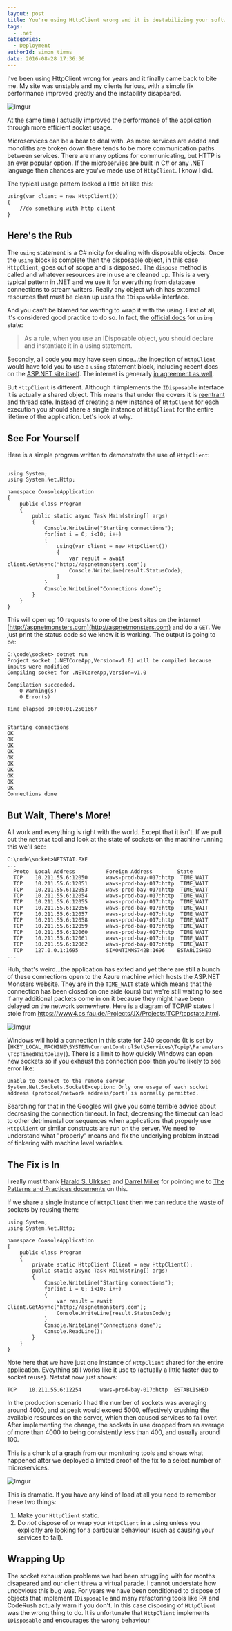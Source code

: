 ```yaml
---
layout: post
title: You're using HttpClient wrong and it is destabilizing your software
tags:
  - .net
categories:
  - Deployment   
authorId: simon_timms
date: 2016-08-28 17:36:36
---
```


I've been using HttpClient wrong for years and it finally came back to bite me. My site was unstable and my clients furious, with a simple fix performance improved greatly and the instability disapeared. 

![Imgur](http://i.imgur.com/EctiaBj.jpg)

At the same time I actually improved the performance of the application through more efficient socket usage.

<!-- more -->

Microservices can be a bear to deal with. As more services are added and monoliths are broken down there tends to be more communication paths between services. There are many options for communicating, but HTTP is an ever popular option. If the microservies are built in C# or any .NET language then chances are you've made use of `HttpClient`. I know I did. 

The typical usage pattern looked a little bit like this: 

```
using(var client = new HttpClient())
{
    //do something with http client
}
```

## Here's the Rub
The `using` statement is a C# nicity for dealing with disposable objects. Once the `using` block is complete then the disposable object, in this case `HttpClient`, goes out of scope and is disposed. The `dispose` method is called and whatever resources are in use are cleaned up. This is a very typical pattern in .NET and we use it for everything from database connections to stream writers. Really any object which has external resources that must be clean up uses the `IDisposable` interface. 

And you can't be blamed for wanting to wrap it with the using. First of all, it's considered good practice to do so. In fact, the [official docs](https://msdn.microsoft.com/en-ca/library/yh598w02.aspx) for `using` state:

> As a rule, when you use an IDisposable object, you should declare and instantiate it in a using statement. 

Secondly, all code you may have seen since...the inception of `HttpClient` would have told you to use a `using` statement block, including recent docs on the [ASP.NET site itself](http://www.asp.net/web-api/overview/advanced/calling-a-web-api-from-a-net-client). The internet is generally [in agreement as well](http://stackoverflow.com/questions/212198/what-is-the-c-sharp-using-block-and-why-should-i-use-it).

But `HttpClient` is different. Although it implements the `IDisposable` interface it is actually a shared object. This means that under the covers it is [reentrant](https://en.wikipedia.org/wiki/Reentrancy_(computing)) and thread safe. Instead of creating a new instance of `HttpClient` for each execution you should share a single instance of `HttpClient` for the entire lifetime of the application. Let's look at why.

## See For Yourself
Here is a simple program written to demonstrate the use of `HttpClient`:

```

using System;
using System.Net.Http;

namespace ConsoleApplication
{
    public class Program
    {
        public static async Task Main(string[] args) 
        {
            Console.WriteLine("Starting connections");
            for(int i = 0; i<10; i++)
            {
                using(var client = new HttpClient())
                {
                    var result = await client.GetAsync("http://aspnetmonsters.com");
                    Console.WriteLine(result.StatusCode);
                }
            }
            Console.WriteLine("Connections done");
        }
    }
}

```

This will open up 10 requests to one of the best sites on the internet [http://aspnetmonsters.com](http://aspnetmonsters.com) and do a `GET`. We just print the status code so we know it is working. The output is going to be: 

```
C:\code\socket> dotnet run
Project socket (.NETCoreApp,Version=v1.0) will be compiled because inputs were modified
Compiling socket for .NETCoreApp,Version=v1.0

Compilation succeeded.
    0 Warning(s)
    0 Error(s)

Time elapsed 00:00:01.2501667


Starting connections
OK
OK
OK
OK
OK
OK
OK
OK
OK
OK
Connections done
```

## But Wait, There's More!
All work and everything is right with the world. Except that it isn't. If we pull out the `netstat` tool and look at the state of sockets on the machine running this we'll see: 

```
C:\code\socket>NETSTAT.EXE
...
  Proto  Local Address          Foreign Address        State
  TCP    10.211.55.6:12050      waws-prod-bay-017:http  TIME_WAIT
  TCP    10.211.55.6:12051      waws-prod-bay-017:http  TIME_WAIT
  TCP    10.211.55.6:12053      waws-prod-bay-017:http  TIME_WAIT
  TCP    10.211.55.6:12054      waws-prod-bay-017:http  TIME_WAIT
  TCP    10.211.55.6:12055      waws-prod-bay-017:http  TIME_WAIT
  TCP    10.211.55.6:12056      waws-prod-bay-017:http  TIME_WAIT
  TCP    10.211.55.6:12057      waws-prod-bay-017:http  TIME_WAIT
  TCP    10.211.55.6:12058      waws-prod-bay-017:http  TIME_WAIT
  TCP    10.211.55.6:12059      waws-prod-bay-017:http  TIME_WAIT
  TCP    10.211.55.6:12060      waws-prod-bay-017:http  TIME_WAIT
  TCP    10.211.55.6:12061      waws-prod-bay-017:http  TIME_WAIT
  TCP    10.211.55.6:12062      waws-prod-bay-017:http  TIME_WAIT
  TCP    127.0.0.1:1695         SIMONTIMMS742B:1696    ESTABLISHED
...
```

Huh, that's weird...the application has exited and yet there are still a bunch of these connections open to the Azure machine which hosts the ASP.NET Monsters website. They are in the `TIME_WAIT` state which means that the connection has been closed on one side (ours) but we're still waiting to see if any additional packets come in on it because they might have been delayed on the network somewhere. Here is a diagram of TCP/IP states I stole from https://www4.cs.fau.de/Projects/JX/Projects/TCP/tcpstate.html.

![Imgur](http://i.imgur.com/rXxnIA8.png)

Windows will hold a connection in this state for 240 seconds (It is set by `[HKEY_LOCAL_MACHINE\SYSTEM\CurrentControlSet\Services\Tcpip\Parameters\TcpTimedWaitDelay]`). There is a limit to how quickly Windows can open new sockets so if you exhaust the connection pool then you're likely to see error like: 

```
Unable to connect to the remote server
System.Net.Sockets.SocketException: Only one usage of each socket address (protocol/network address/port) is normally permitted.
```

Searching for that in the Googles will give you some terrible advice about decreasing the connection timeout. In fact, decreasing the timeout can lead to other detrimental consequences when applications that properly use `HttpClient` or similar constructs are run on the server. We need to understand what "properly" means and fix the underlying problem instead of tinkering with machine level variables.

## The Fix is In
I really must thank [Harald S. Ulrksen](https://twitter.com/hsulriksen) and [Darrel Miller](https://twitter.com/darrel_miller) for pointing me to [The Patterns and Practices documents](https://t.co/bewSxPqlps) on this.

If we share a single instance of `HttpClient` then we can reduce the waste of sockets by reusing them:

```
using System;
using System.Net.Http;

namespace ConsoleApplication
{
    public class Program
    {
        private static HttpClient Client = new HttpClient();
        public static async Task Main(string[] args) 
        {
            Console.WriteLine("Starting connections");
            for(int i = 0; i<10; i++)
            {
                var result = await Client.GetAsync("http://aspnetmonsters.com");
                Console.WriteLine(result.StatusCode);
            }
            Console.WriteLine("Connections done");
            Console.ReadLine();
        }
    }
}
```

Note here that we have just one instance of `HttpClient` shared for the entire application. Eveything still works like it use to (actually a little faster due to socket reuse). Netstat now just shows: 

```
TCP    10.211.55.6:12254      waws-prod-bay-017:http  ESTABLISHED
```

In the production scenario I had the number of sockets was averaging around 4000, and at peak would exceed 5000, effectively crushing the available resources on the server, which then caused services to fall over. After implementing the change, the sockets in use dropped from an average of more than 4000 to being consistently less than 400, and usually around 100.

This is a chunk of a graph from our monitoring tools and shows what happened after we deployed a limited proof of the fix to a select number of microservices. 

![Imgur](http://i.imgur.com/0QVdLMT.png)

This is dramatic. If you have any kind of load at all you need to remember these two things:
 
 1. Make your `HttpClient` static.
 2. Do _not_ dispose of or wrap your `HttpClient` in a using unless you explicitly are looking for a particular behaviour (such as causing your services to fail).

## Wrapping Up
The socket exhaustion problems we had been struggling with for months disapeared and our client threw a virtual parade. I cannot understate how unobvious this bug was. For years we have been conditioned to dispose of objects that implement `IDisposable` and many refactoring tools like R# and CodeRush actually warn if you don't. In this case disposing of `HttpClient` was the wrong thing to do. It is unfortunate that `HttpClient` implements `IDisposable` and encourages the wrong behaviour